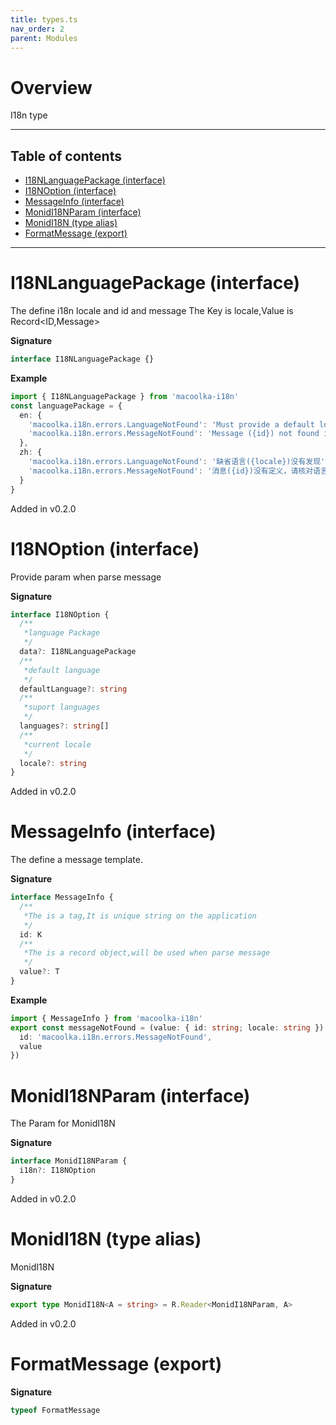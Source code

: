 ```yaml
---
title: types.ts
nav_order: 2
parent: Modules
---
```


# Overview

I18n type

---

<h2 class="text-delta">Table of contents</h2>

- [I18NLanguagePackage (interface)](#i18nlanguagepackage-interface)
- [I18NOption (interface)](#i18noption-interface)
- [MessageInfo (interface)](#messageinfo-interface)
- [MonidI18NParam (interface)](#monidi18nparam-interface)
- [MonidI18N (type alias)](#monidi18n-type-alias)
- [FormatMessage (export)](#formatmessage-export)

---

# I18NLanguagePackage (interface)

The define i18n locale and id and message
The Key is locale,Value is Record<ID,Message>

**Signature**

```ts
interface I18NLanguagePackage {}
```

**Example**

```ts
import { I18NLanguagePackage } from 'macoolka-i18n'
const languagePackage = {
  en: {
    'macoolka.i18n.errors.LanguageNotFound': 'Must provide a default locale({locale})',
    'macoolka.i18n.errors.MessageNotFound': 'Message ({id}) not found in locale({locale})'
  },
  zh: {
    'macoolka.i18n.errors.LanguageNotFound': '缺省语言({locale})没有发现',
    'macoolka.i18n.errors.MessageNotFound': '消息({id})没有定义，请核对语言包({locale})'
  }
}
```

Added in v0.2.0

# I18NOption (interface)

Provide param when parse message

**Signature**

```ts
interface I18NOption {
  /**
   *language Package
   */
  data?: I18NLanguagePackage
  /**
   *default language
   */
  defaultLanguage?: string
  /**
   *suport languages
   */
  languages?: string[]
  /**
   *current locale
   */
  locale?: string
}
```

Added in v0.2.0

# MessageInfo (interface)

The define a message template.

**Signature**

```ts
interface MessageInfo {
  /**
   *The is a tag,It is unique string on the application
   */
  id: K
  /**
   *The is a record object,will be used when parse message
   */
  value?: T
}
```

**Example**

```ts
import { MessageInfo } from 'macoolka-i18n'
export const messageNotFound = (value: { id: string; locale: string }): MessageInfo => ({
  id: 'macoolka.i18n.errors.MessageNotFound',
  value
})
```

# MonidI18NParam (interface)

The Param for MonidI18N

**Signature**

```ts
interface MonidI18NParam {
  i18n?: I18NOption
}
```

Added in v0.2.0

# MonidI18N (type alias)

MonidI18N

**Signature**

```ts
export type MonidI18N<A = string> = R.Reader<MonidI18NParam, A>
```

Added in v0.2.0

# FormatMessage (export)

**Signature**

```ts
typeof FormatMessage
```

